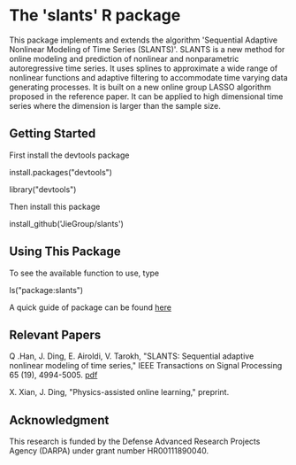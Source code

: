 # The 'slants' R package
This package implements and extends the algorithm  'Sequential Adaptive Nonlinear Modeling of Time Series (SLANTS)'. 
SLANTS is a new method for online modeling and prediction of nonlinear and nonparametric autoregressive time series. It uses splines to approximate a wide range of nonlinear functions and adaptive filtering to accommodate time varying data generating processes. It is built on a new online group LASSO algorithm proposed in the reference paper. It can be applied to high dimensional time series where the dimension is larger than the sample size. 

## Getting Started

First install the devtools package

install.packages("devtools")

library("devtools")

Then install this package

install_github('JieGroup/slants')

## Using This Package

To see the available function to use, type 

ls("package:slants")

A quick guide of package can be found [here](https://github.com/JieGroup/slants/blob/master/vignettes/user-guide.pdf) 


## Relevant Papers

Q .Han, J. Ding, E. Airoldi, V. Tarokh, "SLANTS: Sequential adaptive nonlinear modeling of time series," IEEE Transactions on Signal Processing 65 (19), 4994-5005. [pdf](http://jding.org/jie-uploads/2018/11/slant.pdf)

X. Xian, J. Ding, "Physics-assisted online learning," preprint.

## Acknowledgment

This research is funded by the Defense Advanced Research Projects Agency (DARPA) under grant number HR00111890040.


